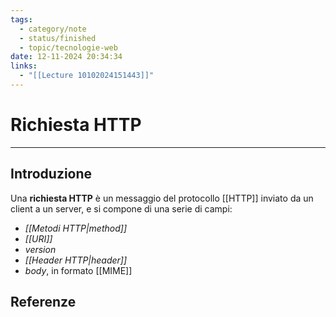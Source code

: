 ```yaml
---
tags:
  - category/note
  - status/finished
  - topic/tecnologie-web
date: 12-11-2024 20:34:34
links:
  - "[[Lecture 10102024151443]]"
---
```

# Richiesta HTTP
---
## Introduzione
Una **richiesta HTTP** è un messaggio del protocollo [[HTTP]] inviato da un client a un server, e si compone di una serie di campi:
- _[[Metodi HTTP|method]]_
- _[[URI]]_
- _version_
- _[[Header HTTP|header]]_
- _body_, in formato [[MIME]]

## Referenze